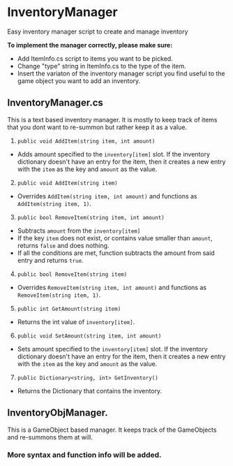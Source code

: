 # InventoryManager
Easy inventory manager script to create and manage inventory

**To implement the manager correctly, please make sure:**
- Add ItemInfo.cs script to items you want to be picked.
- Change "type" string in ItemInfo.cs to the type of the item.
- Insert the variaton of the inventory manager script you find useful to the game object you want to add an inventory.

## InventoryManager.cs
This is a text based inventory manager. It is mostly to keep track of items that you dont want to re-summon but rather keep it as a value.

1. `public void AddItem(string item, int amount)`
  - Adds amount specified to the `inventory[item]` slot. If the inventory dictionary doesn't have an entry for the item, then it creates a new entry with the `item` as the key and `amount` as the value.
  
2. `public void AddItem(string item)`
  - Overrides `AddItem(string item, int amount)` and functions as `AddItem(string item, 1)`.
  
3. `public bool RemoveItem(string item, int amount)`
  - Subtracts `amount` from the `inventory[item]`
  - If the key `item` does not exist, or contains value smaller than `amount`, returns `false` and does nothing.
  - If all the conditions are met, function subtracts the amount from said entry and returns `true`.
  
4. `public bool RemoveItem(string item)`
  - Overrides `RemoveItem(string item, int amount)` and functions as `RemoveItem(string item, 1)`.

5. `public int GetAmount(string item)`
  - Returns the int value of `inventory[item]`.
  
6. `public void SetAmount(string item, int amount)`
  - Sets amount specified to the `inventory[item]` slot. If the inventory dictionary doesn't have an entry for the item, then it creates a new entry with the `item` as the key and `amount` as the value.

7. `public Dictionary<string, int> GetInventory()`
  - Returns the Dictionary that contains the inventory.

## InventoryObjManager.
This is a GameObject based manager. It keeps track of the GameObjects and re-summons them at will. 

### More syntax and function info will be added.
